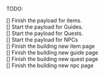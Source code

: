 TODO:<br>

[] Finish the payload for items.<br>
[] Start the payload for Guides. <br>
[] Start the payload for Quests. <br>
[] Start the payload for NPCs <br>
[] Finish the building new item page<br>
[] Finish the building new guide page<br>
[] Finish the building new quest page<br>
[] Finish the building new npc page<br>
